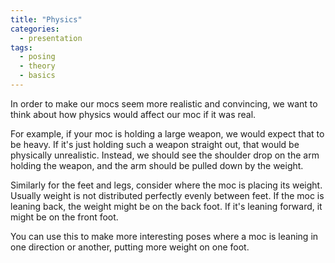 ```yaml
---
title: "Physics"
categories:
  - presentation
tags:
  - posing
  - theory
  - basics
---
```


In order to make our mocs seem more realistic and convincing, we want to think about how physics would affect our moc if it was real.

For example, if your moc is holding a large weapon, we would expect that to be heavy. If it's just holding such a weapon straight out, that would be physically unrealistic. Instead, we should see the shoulder drop on the arm holding the weapon, and the arm should be pulled down by the weight.

Similarly for the feet and legs, consider where the moc is placing its weight. Usually weight is not distributed perfectly evenly between feet. If the moc is leaning back, the weight might be on the back foot. If it's leaning forward, it might be on the front foot.

You can use this to make more interesting poses where a moc is leaning in one direction or another, putting more weight on one foot.
